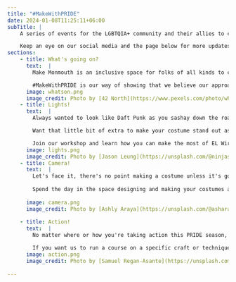 ```yaml
---
title: "#MakeWithPRIDE"
date: 2024-01-08T11:25:11+06:00
subTitle: |
    A series of events for the LGBTQIA+ community and their allies to come together and work on costumes, crafts, and other ideas for PRIDE festivals.

    Keep an eye on our social media and the page below for more updates!
sections:
    - title: What's going on?
      text:  |
        Make Monmouth is an inclusive space for folks of all kinds to come and create, build, and make alongside like-minded others, free of judgement or prejudice.

        #MakeWithPRIDE is our way of showing that we believe our approach to creativity is something that extends from the physical space out into the wider community, so come along to our workshops and events learn how you can ensure your costume stands out!
      image: whatson.png
      image_credit: Photo by [42 North](https://www.pexels.com/photo/white-and-multicolored-love-is-love-banner-1280638/)
    - title: Lights!
      text:  | 
        Always wanted to look like Daft Punk as you sashay down the road?  

        Want that little bit of extra to make your costume stand out as you march?

        Join our workshop and learn how you can make the most of EL Wire and LED's to really make your outfit pop!
      image: lights.png
      image_credit: Photo by [Jason Leung](https://unsplash.com/@ninjason?utm_content=creditCopyText&utm_medium=referral&utm_source=unsplash) on [Unsplash](https://unsplash.com/photos/assorted-color-led-lights-AxKqisRPQSA?utm_content=creditCopyText&utm_medium=referral&utm_source=unsplash)
    - title: Camera!
      text:  |
        Let's face it, there's no point making a costume unless it's going to be photographed!
        
        Spend the day in the space designing and making your costumes along with other members of the community - who knows, you might even make new friends!
    
      image: camera.png
      image_credit: Photo by [Ashly Araya](https://unsplash.com/@asharaya?utm_content=creditCopyText&utm_medium=referral&utm_source=unsplash) on [Unsplash](https://unsplash.com/photos/woman-sitting-on-top-of-red-convertible-coupe-HGBlkQLie2s?utm_content=creditCopyText&utm_medium=referral&utm_source=unsplash)
  
    - title: Action!
      text:  |
        No matter where or how you're taking action this PRIDE season, Make Monmouth want to help.

        If you want us to run a course on a specific craft or technique that you think will help you make an impact, get in touch with us and we'll see what we can do.
      image: action.png
      image_credit: Photo by [Samuel Regan-Asante](https://unsplash.com/@fkaregan?utm_content=creditCopyText&utm_medium=referral&utm_source=unsplash) on [Unsplash](https://unsplash.com/photos/a-woman-in-fishnet-stockings-and-fishnet-stockings-is-holding-a-colorful-bird-wings-iKFxqYyUrOo?utm_content=creditCopyText&utm_medium=referral&utm_source=unsplash)
  
---
```

